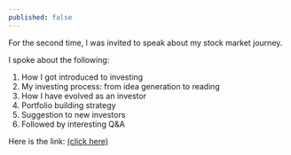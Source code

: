 ```yaml
---
published: false
---
```


For the second time, I was invited to speak about my stock market journey.

I spoke about the following:

1. How I got introduced to investing
2. My investing process: from idea generation to reading
3. How I have evolved as an investor
4. Portfolio building strategy
6. Suggestion to new investors
7. Followed by interesting Q&A

Here is the link: [(click here)](https://www.youtube.com/watch?v=HjGO7WDYMl0&t=)

